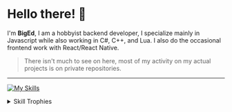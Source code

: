 # Hello there! :wave:

I'm **BigEd**, I am a hobbyist backend developer, I specialize mainly in Javascript while also working in C#, C++, and Lua. I also do the occasional frontend work with React/React Native.

> There isn't much to see on here, most of my activity on my actual projects is on private repositories.
---
[![My Skills](https://skillicons.dev/icons?i=js,nodejs,electron,express,lua,bots,tailwind,css,cs,cpp,react,mongodb&perline=4&)](https://skillicons.dev)

<details>
  <summary>Skill Trophies</summary>
  
  [![trophy](https://github-profile-trophy.vercel.app/?username=BigEd33&theme=dracula)](https://github.com/ryo-ma/github-profile-trophy)
</details>
